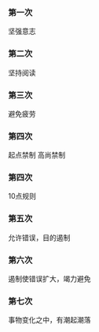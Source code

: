 ### 第一次
坚强意志

### 第二次
坚持阅读

### 第三次
避免疲劳

### 第四次
起点禁制 高尚禁制

### 第四次
10点规则

### 第五次
允许错误，目的遏制

### 第六次
遏制使错误扩大，竭力避免

### 第七次
事物变化之中，有潮起潮落